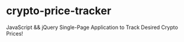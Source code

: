 # crypto-price-tracker
JavaScript && jQuery Single-Page Application to Track Desired Crypto Prices!
